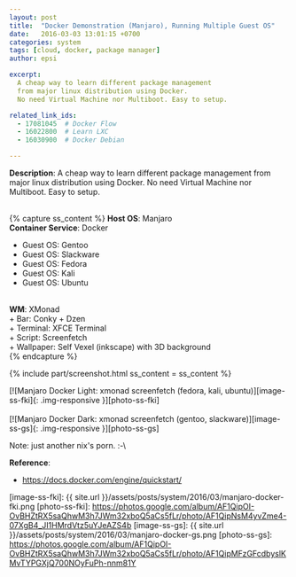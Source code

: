 ```yaml
---
layout: post
title:  "Docker Demonstration (Manjaro), Running Multiple Guest OS"
date:   2016-03-03 13:01:15 +0700
categories: system
tags: [cloud, docker, package manager]
author: epsi

excerpt: 
  A cheap way to learn different package management 
  from major linux distribution using Docker.
  No need Virtual Machine nor Multiboot. Easy to setup.

related_link_ids:
  - 17081045  # Docker Flow 
  - 16022800  # Learn LXC
  - 16030900  # Docker Debian   

---
```


**Description**: A cheap way to learn different package management from major linux distribution using Docker. No need Virtual Machine nor Multiboot. Easy to setup.
<br/><br/>

{% capture ss_content %}
<strong>Host OS</strong>: Manjaro<br/>
<strong>Container Service</strong>: Docker<br/>
  + Guest OS: Gentoo<br/>
  + Guest OS: Slackware<br/>
  + Guest OS: Fedora<br/>
  + Guest OS: Kali<br/>
  + Guest OS: Ubuntu<br/>
<br/>
<strong>WM</strong>: XMonad<br/>
  + Bar: Conky + Dzen<br/>
  + Terminal: XFCE Terminal<br/>
  + Script: Screenfetch<br/>
  + Wallpaper: Self Vexel (inkscape) with 3D background<br/>
{% endcapture %}

{% include part/screenshot.html ss_content = ss_content %}

[![Manjaro Docker Light: xmonad screenfetch (fedora, kali, ubuntu)][image-ss-fki]{: .img-responsive }][photo-ss-fki]
<br/><br/>
[![Manjaro Docker Dark: xmonad screenfetch (gentoo, slackware)][image-ss-gs]{: .img-responsive }][photo-ss-gs]
<br/>

Note: just another nix's porn. :-\ <br/>

**Reference**:<br/>

* <https://docs.docker.com/engine/quickstart/>

[//]: <> ( -- -- -- links below -- -- -- )

[image-ss-fki]: {{ site.url }}/assets/posts/system/2016/03/manjaro-docker-fki.png
[photo-ss-fki]: https://photos.google.com/album/AF1QipOI-OvBHZtRX5saQhwM3h7JWm32xboQ5aCs5fLr/photo/AF1QipNsM4yvZme4-07XgB4_JI1HMrdVtz5uYJeAZS4b
[image-ss-gs]: {{ site.url }}/assets/posts/system/2016/03/manjaro-docker-gs.png
[photo-ss-gs]: https://photos.google.com/album/AF1QipOI-OvBHZtRX5saQhwM3h7JWm32xboQ5aCs5fLr/photo/AF1QipMFzGFcdbyslKMvTYPGXjQ700NOyFuPh-nnm81Y
